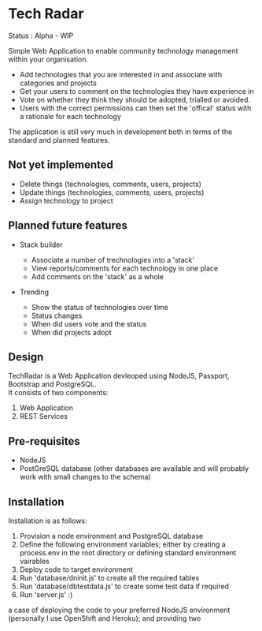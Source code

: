 # Tech Radar

Status : Alpha - WIP

Simple Web Application to enable community technology management within your organisation.

* Add technologies that you are interested in and associate with categories and projects
* Get your users to comment on the technologies they have experience in
* Vote on whether they think they should be adopted, trialled or avoided.  
* Users with the correct permissions can then set the 'offical' status with a rationale for each technology

The application is still very much in development both in terms of the standard and planned features.

## Not yet implemented

* Delete things (technologies, comments, users, projects)
* Update things (technologies, comments, users, projects)
* Assign technology to project

## Planned future features

* Stack builder
  * Associate a number of trechnologies into a 'stack' 
  * View reports/comments for each technology in one place
  * Add comments on the 'stack' as a whole

* Trending
  * Show the status of technologies over time
  * Status changes
  * When did users vote and the status
  * When did projects adopt


## Design

TechRadar is a Web Application devleoped using NodeJS, Passport, Bootstrap and PostgreSQL.  
It consists of two components:

1. Web Application 
2. REST Services



## Pre-requisites

* NodeJS
* PostGreSQL database (other databases are available and will probably work with small changes to the schema)

## Installation

Installation is as follows:

1. Provision a node environment and PostgreSQL database
2. Define the following environment variables; either by creating a process.env in the root directory or defining standard environment vairables
3. Deploy code to target environment
4. Run 'database/dninit.js' to create all the required tables
5. Run 'database/dbtestdata.js' to create some test data if required
6. Run 'server.js' :)

a case of deploying the code to your preferred NodeJS environment (personally I use OpenShift and Heroku); and providing two




